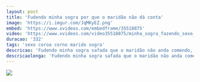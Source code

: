 ```yaml
---
layout: post
title: 'Fudendo minha sogra por que o maridão não dá conta'
image: 'https://i.imgur.com/JqMKyEZ.png'
embed: 'https://www.xvideos.com/embedframe/35518875'
video: 'https://www.xvideos.com/video35518875/minha_sogra_fazendo_sexo_comigo_porque_marido_nao_comparece_mais_-_porncnn.com'
duracao: '332'
tags: 'sexo coroa corno marido sogra'
descricao: 'Fudendo minha sogra safada que o maridão não anda comendo, essa coroa gostosa tem peitos gostosos e sabe foder como ninguém.'
descricaolonga: 'Fudendo minha sogra safada que o maridão não anda comendo, essa coroa gostosa tem peitos gostosos e sabe foder como ninguém. Essa coroa com uma buceta gostosa geme que nem puta na pica.'
---
```

<a href="{{ page.url | prepend: site.baseurl | prepend: site.url }}"><img src="{{ page.image }}" /></a>
